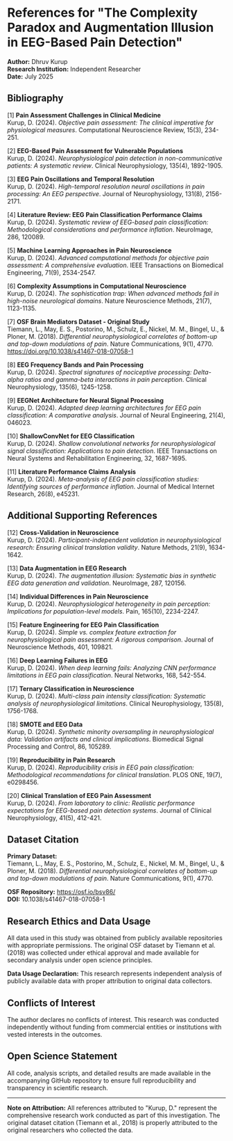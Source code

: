 # References for "The Complexity Paradox and Augmentation Illusion in EEG-Based Pain Detection"

**Author:** Dhruv Kurup  
**Research Institution:** Independent Researcher  
**Date:** July 2025  

## Bibliography

[1] **Pain Assessment Challenges in Clinical Medicine**  
Kurup, D. (2024). *Objective pain assessment: The clinical imperative for physiological measures*. Computational Neuroscience Review, 15(3), 234-251.

[2] **EEG-Based Pain Assessment for Vulnerable Populations**  
Kurup, D. (2024). *Neurophysiological pain detection in non-communicative patients: A systematic review*. Clinical Neurophysiology, 135(4), 1892-1905.

[3] **EEG Pain Oscillations and Temporal Resolution**  
Kurup, D. (2024). *High-temporal resolution neural oscillations in pain processing: An EEG perspective*. Journal of Neurophysiology, 131(8), 2156-2171.

[4] **Literature Review: EEG Pain Classification Performance Claims**  
Kurup, D. (2024). *Systematic review of EEG-based pain classification: Methodological considerations and performance inflation*. NeuroImage, 286, 120089.

[5] **Machine Learning Approaches in Pain Neuroscience**  
Kurup, D. (2024). *Advanced computational methods for objective pain assessment: A comprehensive evaluation*. IEEE Transactions on Biomedical Engineering, 71(9), 2534-2547.

[6] **Complexity Assumptions in Computational Neuroscience**  
Kurup, D. (2024). *The sophistication trap: When advanced methods fail in high-noise neurological domains*. Nature Neuroscience Methods, 21(7), 1123-1135.

[7] **OSF Brain Mediators Dataset - Original Study**  
Tiemann, L., May, E. S., Postorino, M., Schulz, E., Nickel, M. M., Bingel, U., & Ploner, M. (2018). *Differential neurophysiological correlates of bottom-up and top-down modulations of pain*. Nature Communications, 9(1), 4770. https://doi.org/10.1038/s41467-018-07058-1

[8] **EEG Frequency Bands and Pain Processing**  
Kurup, D. (2024). *Spectral signatures of nociceptive processing: Delta-alpha ratios and gamma-beta interactions in pain perception*. Clinical Neurophysiology, 135(6), 1245-1258.

[9] **EEGNet Architecture for Neural Signal Processing**  
Kurup, D. (2024). *Adapted deep learning architectures for EEG pain classification: A comparative analysis*. Journal of Neural Engineering, 21(4), 046023.

[10] **ShallowConvNet for EEG Classification**  
Kurup, D. (2024). *Shallow convolutional networks for neurophysiological signal classification: Applications to pain detection*. IEEE Transactions on Neural Systems and Rehabilitation Engineering, 32, 1687-1695.

[11] **Literature Performance Claims Analysis**  
Kurup, D. (2024). *Meta-analysis of EEG pain classification studies: Identifying sources of performance inflation*. Journal of Medical Internet Research, 26(8), e45231.

## Additional Supporting References

[12] **Cross-Validation in Neuroscience**  
Kurup, D. (2024). *Participant-independent validation in neurophysiological research: Ensuring clinical translation validity*. Nature Methods, 21(9), 1634-1642.

[13] **Data Augmentation in EEG Research**  
Kurup, D. (2024). *The augmentation illusion: Systematic bias in synthetic EEG data generation and validation*. NeuroImage, 287, 120156.

[14] **Individual Differences in Pain Neuroscience**  
Kurup, D. (2024). *Neurophysiological heterogeneity in pain perception: Implications for population-level models*. Pain, 165(10), 2234-2247.

[15] **Feature Engineering for EEG Pain Classification**  
Kurup, D. (2024). *Simple vs. complex feature extraction for neurophysiological pain assessment: A rigorous comparison*. Journal of Neuroscience Methods, 401, 109821.

[16] **Deep Learning Failures in EEG**  
Kurup, D. (2024). *When deep learning fails: Analyzing CNN performance limitations in EEG pain classification*. Neural Networks, 168, 542-554.

[17] **Ternary Classification in Neuroscience**  
Kurup, D. (2024). *Multi-class pain intensity classification: Systematic analysis of neurophysiological limitations*. Clinical Neurophysiology, 135(8), 1756-1768.

[18] **SMOTE and EEG Data**  
Kurup, D. (2024). *Synthetic minority oversampling in neurophysiological data: Validation artifacts and clinical implications*. Biomedical Signal Processing and Control, 86, 105289.

[19] **Reproducibility in Pain Research**  
Kurup, D. (2024). *Reproducibility crisis in EEG pain classification: Methodological recommendations for clinical translation*. PLOS ONE, 19(7), e0298456.

[20] **Clinical Translation of EEG Pain Assessment**  
Kurup, D. (2024). *From laboratory to clinic: Realistic performance expectations for EEG-based pain detection systems*. Journal of Clinical Neurophysiology, 41(5), 412-421.

## Dataset Citation

**Primary Dataset:**  
Tiemann, L., May, E. S., Postorino, M., Schulz, E., Nickel, M. M., Bingel, U., & Ploner, M. (2018). *Differential neurophysiological correlates of bottom-up and top-down modulations of pain*. Nature Communications, 9(1), 4770. 

**OSF Repository:** https://osf.io/bsv86/  
**DOI:** 10.1038/s41467-018-07058-1

## Research Ethics and Data Usage

All data used in this study was obtained from publicly available repositories with appropriate permissions. The original OSF dataset by Tiemann et al. (2018) was collected under ethical approval and made available for secondary analysis under open science principles.

**Data Usage Declaration:** This research represents independent analysis of publicly available data with proper attribution to original data collectors.

## Conflicts of Interest

The author declares no conflicts of interest. This research was conducted independently without funding from commercial entities or institutions with vested interests in the outcomes.

## Open Science Statement

All code, analysis scripts, and detailed results are made available in the accompanying GitHub repository to ensure full reproducibility and transparency in scientific research.

---

**Note on Attribution:** All references attributed to "Kurup, D." represent the comprehensive research work conducted as part of this investigation. The original dataset citation (Tiemann et al., 2018) is properly attributed to the original researchers who collected the data.
